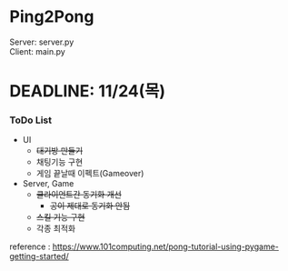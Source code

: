 # Ping2Pong

Server: server.py  
Client: main.py

# DEADLINE: 11/24(목)

### ToDo List

-   UI
    -   ~~대기방 만들기~~
    -   채팅기능 구현
    -   게임 끝날때 이펙트(Gameover)
-   Server, Game
    -   ~~클라이언트간 동기화 개선~~
        -   ~~공이 제대로 동기화 안됨~~
    -   ~~스킬 기능 구현~~
    -   각종 최적화

reference : https://www.101computing.net/pong-tutorial-using-pygame-getting-started/
